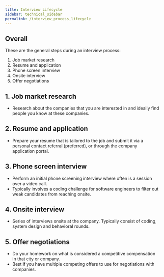```yaml
---
title: Interview Lifecycle
sidebar: technical_sidebar
permalink: /interview_process_lifecycle
---
```

## Overall
These are the general steps during an interview process:
1. Job market research
2. Resume and application
3. Phone screen interview
4. Onsite interview
5. Offer negotiations

## 1. Job market research
- Research about the companies that you are interested in and ideally find people you know at these companies.


## 2. Resume and application
- Prepare your resume that is tailored to the job and submit it via a personal contact referral (preferred), or through the company application portal.


## 3. Phone screen interview
- Perform an initial phone screening interview where often is a session over a video call.
- Typically involves a coding challenge for software engineers to filter out weak candidates from reaching onsite.


## 4. Onsite interview
- Series of interviews onsite at the company. Typically consist of coding, system design and behavioral rounds.


## 5. Offer negotiations
- Do your homework on what is considered a competitive compensation in that city or company.
- Best if you have multiple competing offers to use for negotiations with companies.